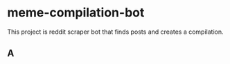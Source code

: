 # meme-compilation-bot
This project is reddit scraper bot that finds posts and creates a compilation.
## A
